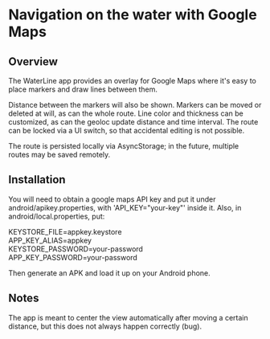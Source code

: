# Navigation on the water with Google Maps

## Overview

The WaterLine app provides an overlay for Google Maps where it's easy to place markers and draw lines between them.

Distance between the markers will also be shown. Markers can be moved or deleted at will, as can the whole route.
Line color and thickness can be customized, as can the geoloc update distance and time interval.
The route can be locked via a UI switch, so that accidental editing is not possible.

The route is persisted locally via AsyncStorage; in the future, multiple routes may be saved remotely.

## Installation

You will need to obtain a google maps API key and put it under android/apikey.properties, with 'API_KEY="your-key"' inside it.
Also, in android/local.properties, put:

KEYSTORE_FILE=appkey.keystore  
APP_KEY_ALIAS=appkey  
KEYSTORE_PASSWORD=your-password  
APP_KEY_PASSWORD=your-password

Then generate an APK and load it up on your Android phone.

## Notes

The app is meant to center the view automatically after moving a certain distance, but this does not always happen correctly (bug).